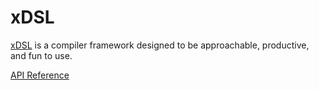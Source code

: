 # xDSL

[xDSL](https://xdsl.dev/) is a compiler framework designed to be approachable, productive, and fun to use.

[API Reference](api/index.md)
